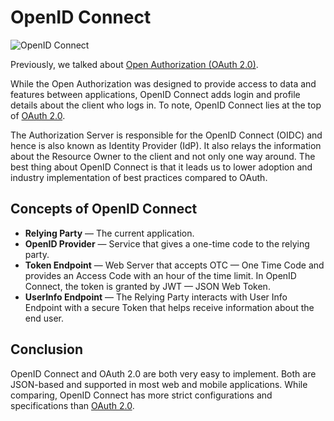 # OpenID Connect

![OpenID Connect](https://miro.medium.com/v2/resize:fit:1100/format:webp/1*PIMbmT4FrFciLy2K0GdQgA.jpeg)

Previously, we talked about [Open Authorization (OAuth 2.0)](<https://github.com/pragyaasapkota/System-Design-Concepts/tree/master/Open%20Authorization%20(OAuth%202.0)>).

While the Open Authorization was designed to provide access to data and features between applications, OpenID Connect adds login and profile details about the client who logs in. To note, OpenID Connect lies at the top of [OAuth 2.0](<https://github.com/pragyaasapkota/System-Design-Concepts/tree/master/Open%20Authorization%20(OAuth%202.0)>).

The Authorization Server is responsible for the OpenID Connect (OIDC) and hence is also known as Identity Provider (IdP). It also relays the information about the Resource Owner to the client and not only one way around. The best thing about OpenID Connect is that it leads us to lower adoption and industry implementation of best practices compared to OAuth.

## Concepts of OpenID Connect

- **Relying Party** — The current application.
- **OpenID Provider** — Service that gives a one-time code to the relying party.
- **Token Endpoint** — Web Server that accepts OTC — One Time Code and provides an Access Code with an hour of the time limit. In OpenID Connect, the token is granted by JWT — JSON Web Token.
- **UserInfo Endpoint** — The Relying Party interacts with User Info Endpoint with a secure Token that helps receive information about the end user.

## Conclusion

OpenID Connect and OAuth 2.0 are both very easy to implement. Both are JSON-based and supported in most web and mobile applications. While comparing, OpenID Connect has more strict configurations and specifications than [OAuth 2.0](<https://github.com/pragyaasapkota/System-Design-Concepts/tree/master/Open%20Authorization%20(OAuth%202.0)>).
